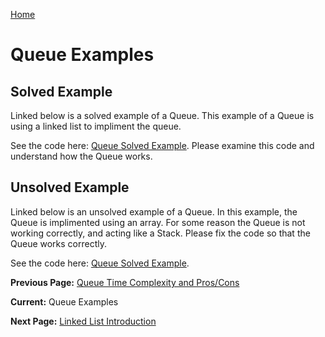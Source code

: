 [Home](../README.md)

# Queue Examples
## Solved Example
Linked below is a solved example of a Queue. This example of a Queue is using a linked list to impliment the queue. 

See the code here: [Queue Solved Example](./code/solved.py). Please examine this code and understand how the Queue works.


## Unsolved Example
Linked below is an unsolved example of a Queue. In this example, the Queue is implimented using an array. For some reason the Queue is not working correctly, and acting like a Stack. Please fix the code so that the Queue works correctly. 

See the code here: [Queue Solved Example](./code/unsolved.py).

**Previous Page:** [Queue Time Complexity and Pros/Cons ](./timeComplexityProsCons.md)

**Current:** Queue Examples

**Next Page:** [Linked List Introduction](../linked_lists/introduction.md)
